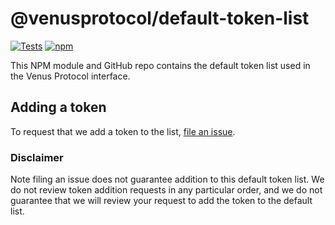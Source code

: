 # @venusprotocol/default-token-list

[![Tests](https://github.com/VenusProtocol/token-lists/workflows/Tests/badge.svg)](https://github.com/VenusProtocol/default-token-list/actions?query=workflow%3ATests)
[![npm](https://img.shields.io/npm/v/@venusprotocol/default-token-list)](https://unpkg.com/@venusprotocol/default-token-list@latest/)

This NPM module and GitHub repo contains the default token list used in the Venus Protocol interface.

## Adding a token

To request that we add a token to the list, 
[file an issue](https://github.com/VenusProtocol/default-token-list/issues/new?assignees=&labels=token+request&template=token-request.md&title=Add+%7BTOKEN_SYMBOL%7D%3A+%7BTOKEN_NAME%7D).

### Disclaimer

Note filing an issue does not guarantee addition to this default token list.
We do not review token addition requests in any particular order, and we do not
guarantee that we will review your request to add the token to the default list.

